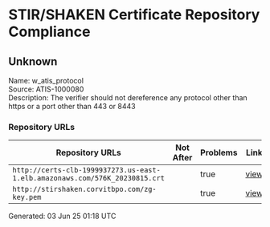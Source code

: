 # STIR/SHAKEN Certificate Repository Compliance

## Unknown

Name: w_atis_protocol\
Source: ATIS-1000080\
Description: The verifier should not dereference any protocol other than https or a port other than 443 or 8443
### Repository URLs

| Repository URLs | Not After |  Problems | Link |
|-----------------|-----------|-----------|------|
| `http://certs-clb-1999937273.us-east-1.elb.amazonaws.com/576K_20230815.crt` |  | true | [view](../../REPOS/c6d2cb3bdc1e822ced5bb191ab336e0b567479e4/README.md) |
| `http://stirshaken.corvitbpo.com/zg-key.pem` |  | true | [view](../../REPOS/88b8d76fa66010cc301a89a6ce1a2d44e2dc1354/README.md) |


Generated: 03 Jun 25 01:18 UTC